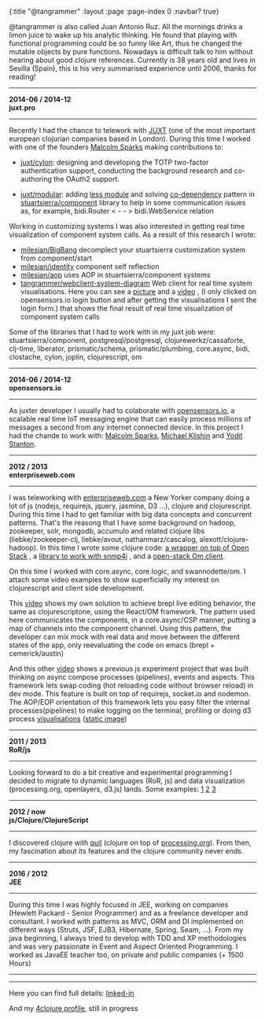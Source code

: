 {:title "@tangrammer"
 :layout :page
 :page-index 0
 :navbar? true}


@tangrammer is also called Juan Antonio Ruz. All the mornings drinks a limon juice to wake up his analytic thinking. He found that playing with functional programming  could be so funny like Art, thus he changed the mutable objects by pure functions. Nowadays is difficult talk to him without hearing about good clojure references. Currently is 38 years old and lives in Sevilla (Spain), this is his very summarised experience until 2006, thanks for reading!

---
**2014-06 / 2014-12**   
**juxt.pro**   

---
Recently I had the chance to telework with [JUXT](https://github.com/juxt/) (one of the most important  european clojurian companies based in London). During this time I worked with one of the founders [Malcolm Sparks](https://github.com/malcolmsparks) making contributions to:  

*  [juxt/cylon](https://github.com/juxt/cylon): designing and developing the TOTP two-factor authentication support, conducting the background research and co-authoring the OAuth2 support. 

* [juxt/modular](https://github.com/juxt/modular): adding [less module](https://github.com/juxt/modular/tree/master/modules/less) and solving [co-dependency](https://github.com/tangrammer/co-dependency) pattern in [stuartsierra/component](https://github.com/stuartsierra/component) library to help in some communication issues as, for example,  bidi.Router < - - > bidi.WebService relation

Working in customizing systems I was also interested in getting real time visualization of component system calls. As a result of this research I wrote:

* [milesian/BigBang](https://github.com/milesian/BigBang) decomplect your stuartsierra customization system from component/start
* [milesian/identity](https://github.com/milesian/identity) component self reflection
* [milesian/aop](https://github.com/milesian/aop) uses AOP in stuartsierra/component systems
* [tangrammer/webclient-system-diagram](https://github.com/tangrammer/webclient-system-diagram) Web client for real time system visualisations. Here you can see a [picture](https://camo.githubusercontent.com/282505e0818069e3871986cd00ef7513a0272f82/68747470733a2f2f646c2e64726f70626f7875736572636f6e74656e742e636f6d2f752f383638383835382f67726170685f7365712e706e67) and a [video](https://vimeo.com/114150238) , (I only clicked on opensensors.io login button and after getting the visualisations I sent the login form.) that shows the final result of real time visualization of component system calls


Some of the libraries that I had to work with in my juxt job were: stuartsierra/component, postgresql/postgresql, clojurewerkz/cassaforte, clj-time, liberator, prismatic/schema, prismatic/plumbing, core.async, bidi, clostache, cylon, joplin, clojurescript, om


---

**2014-06 / 2014-12**   
**opensensors.io**   

---
As juxter developer I usually had to colaborate with  [opensensors.io](https://opensensors.io/), a scalable real time IoT messaging engine that can easily process millions of messages a second from any internet connected device. In this project I had the chande to work with: [Malcolm Sparks](https://github.com/malcolmsparks), [Michael Klishin](https://github.com/michaelklishin) and [Yodit Stanton](https://github.com/yods). 

---

**2012 / 2013**   
**enterpriseweb.com**   

---
I was teleworking  with [enterpriseweb.com](http://enterpriseweb.com/) a New Yorker company doing a lot of js (nodejs, requirejs, jquery, jasmine, D3 ...), clojure and clojurescript. During this time I had to get familiar with big data concepts and concurrent patterns. That's the reasong that I have some background on hadoop, zookeeper, solr, mongodb, accumulo and related clojure libs (liebke/zookeeper-clj, liebke/avout, nathanmarz/cascalog, alexott/clojure-hadoop). In this time  I wrote some clojure code: [a wrapper on top of Open Stack](https://github.com/tangrammer/open-stack-wrapper) , a [library to work with snmp4j](https://github.com/tangrammer/ew_snmp) , and a [open-stack Om client](https://github.com/tangrammer/open-stack-ui).

On this time I worked with core.async, core.logic, and swannodette/om. I attach some video examples to show superficially my interest on clojurescript and client side development.

This [video](https://vimeo.com/87557206) shows my own solution to achieve brepl live editing behavior, the same as clojurescriptone,  using the React/OM framework. The pattern used here communicates the components, in a core.async/CSP manner, putting a map of channels into the component channel. Using this pattern, the developer  can mix mock with real data and move between the different states of the app, only reevaluating the code on emacs (brepl + cemerick/austin)

And this other [video](http://vimeo.com/89089056) shows a previous js experiment project that was built thinking on async compose processes (pipelines), events and aspects. This framework lets swap coding (hot reloading code without browser reload) in dev mode. This feature is built on top of requirejs, socket.io and nodemon. The AOP/EOP orientation of this framework lets you easy filter the internal processes(pipelines) to make logging on the terminal, profiling or doing d3 process [visualisations](https://vimeo.com/92518892) ([static image](https://dl.dropboxusercontent.com/u/8688858/desktop.png))

---

**2011 / 2013**   
**RoR/js**   

---

Looking forward to do a bit creative and experimental programming I decided to migrate to dynamic languages (RoR, js) and data visualization (processing.org, openlayers, d3.js) lands. Some examples: [1](https://www.flickr.com/photos/codigodelaimagen/sets/72157627936252594/) [2](https://vimeo.com/35173992) [3](https://vimeo.com/30575630)

---

**2012 / now**   
**js/Clojure/ClojureScript**   

---

I discovered clojure with [quil](https://github.com/quil/quil) (clojure on top of [processing.org](http://processing.org/)). From then, my fascination about its features and the clojure community never ends.



---

**2016 / 2012**   
**JEE**   

---

During this time I was highly focused in JEE, working on companies (Hewlett Packard - Senior Programmer) and as a freelance developer and consultant. I worked with  patterns as MVC, ORM and DI implemented on different ways (Struts, JSF, EJB3, Hibernate, Spring, Seam,  ...). From my java beginning, I always tried to develop with TDD and XP methodologies and was very passionate in Event and Aspect Oriented Programming. I worked as JavaEE teacher too, on private and public companies (+ 1500 Hours)




---
---


Here you can find full details: [linked-in](http://es.linkedin.com/pub/juan-antonio-ruz-velasco/17/704/b65)

And my [4clojure profile](http://www.4clojure.com/user/jaruz), still in progress
